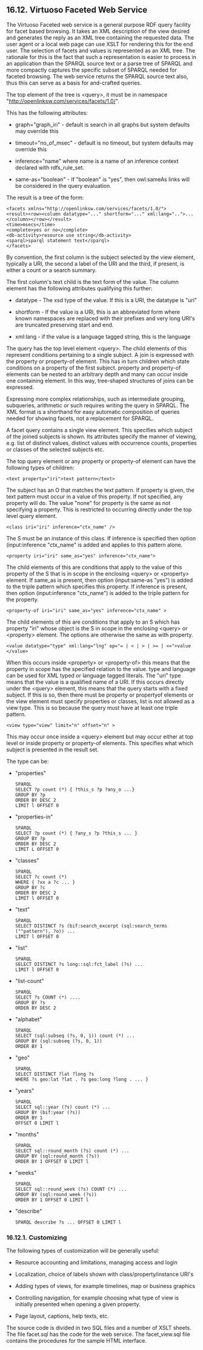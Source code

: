 <div id="virtuosospongerfacent" class="section">

<div class="titlepage">

<div>

<div>

## 16.12. Virtuoso Faceted Web Service

</div>

</div>

</div>

The Virtuoso Faceted web service is a general purpose RDF query facility
for facet based browsing. It takes an XML description of the view
desired and generates the reply as an XML tree containing the requested
data. The user agent or a local web page can use XSLT for rendering this
for the end user. The selection of facets and values is represented as
an XML tree. The rationale for this is the fact that such a
representation is easier to process in an application than the SPARQL
source text or a parse tree of SPARQL and more compactly captures the
specific subset of SPARQL needed for faceted browsing. The web service
returns the SPARQL source text also, thus this can serve as a basis for
and-crafted queries.

The top element of the tree is \<query\>, it must be in namespace
"http://openlinksw.com/services/facets/1.0/".

This has the following attributes:

<div class="itemizedlist">

- graph="graph_iri" - default is search in all graphs but system
  defaults may override this

- timeout="no_of_msec" - default is no timeout, but system defaults may
  override this

- inference="name" where name is a name of an inference context declared
  with rdfs_rule_set.

- same-as="boolean" - If "boolean" is "yes", then owl:sameAs links will
  be considered in the query evaluation.

</div>

The result is a tree of the form:

``` programlisting
<facets xmlns="http://openlinksw.com/services/facets/1.0/">
<result><row><column datatype="..." shortform="..." xml:lang="..">...</column></row></result>
<time>msecs</time>
<complete>yes or no</complete>
<db-activity>resource use string</db-activity>
<sparql>sparql statement text</sparql>
</facets>
```

By convention, the first column is the subject selected by the view
element, typically a URI, the second a label of the URI and the third,
if present, is either a count or a search summary.

The first column's text child is the text form of the value. The column
element has the following attributes qualifying this further:

<div class="itemizedlist">

- datatype - The xsd type of the value. If this is a URI, the datatype
  is "uri"

- shortform - If the value is a URI, this is an abbreviated form where
  known namespaces are replaced with their prefixes and very long URI's
  are truncated preserving start and end.

- xml:lang - if the value is a language tagged string, this is the
  language

</div>

The query has the top level element \<query\>. The child elements of
this represent conditions pertaining to a single subject. A join is
expressed with the property or property-of element. This has in turn
children which state conditions on a property of the first subject.
property and property-of elements can be nested to an arbitrary depth
and many can occur inside one containing element. In this way,
tree-shaped structures of joins can be expressed.

Expressing more complex relationships, such as intermediate grouping,
subqueries, arithmetic or such requires writing the query in SPARQL. The
XML format is a shorthand for easy automatic composition of queries
needed for showing facets, not a replacement for SPARQL.

A facet query contains a single view element. This specifies which
subject of the joined subjects is shown. Its attributes specify the
manner of viewing, e.g. list of distinct values, distinct values with
occurrence counts, properties or classes of the selected subjects etc.

The top query element or any property or property-of element can have
the following types of children:

``` programlisting
<text property="iri">text pattern</text>
```

The subject has an O that matches the text pattern. If property is
given, the text pattern must occur in a value of this property. If not
specified, any property will do. The value "none" for property is the
same as not specifying a property. This is restricted to occurring
directly under the top level query element.

``` programlisting
<class iri="iri" inference="ctx_name" />
```

The S must be an instance of this class. If inference is specified then
option (input:inference "ctx_name" is added and applies to this pattern
alone.

``` programlisting
<property iri="iri" same_as="yes" inference="ctx_name">
```

The child elements of this are conditions that apply to the value of
this property of the S that is in scope in the enclosing \<query\> or
\<property\> element. If same_as is present, then option (input:same-as
"yes") is added to the triple pattern which specifies this property. If
inference is present, then option (input:inference "ctx_name") is added
to the triple pattern for the property.

``` programlisting
<property-of iri="iri" same_as="yes" inference="ctx_name" >
```

The child elements of this are conditions that apply to an S which has
property "iri" whose object is the S in scope in the enclosing \<query\>
or \<property\> element. The options are otherwise the same as with
property.

``` programlisting
<value datatype="type" xml:lang="lng" op="= | < | > | >= | <=">value </value>
```

When this occurs inside \<property\> or \<property-of\> this means that
the property in scope has the specified relation to the value. type and
language can be used for XML typed or language tagged literals. The
"uri" type means that the value is a qualified name of a URI. If this
occurs directly under the \<query\> element, this means that the query
starts with a fixed subject. If this is so, then there must be property
or propertyof elements or the view element must specify properties or
classes, list is not allowed as a view type. This is so because the
query must have at least one triple pattern.

``` programlisting
<view type="view" limit="n" offset="n" >
```

This may occur once inside a \<query\> element but may occur either at
top level or inside property or property-of elements. This specifies
what which subject is presented in the result set.

The type can be:

<div class="itemizedlist">

- "properties"

  ``` programlisting
  SPARQL
  SELECT ?p count (*) { ?this_s ?p ?any_o ...}
  GROUP BY ?p
  ORDER BY DESC 2
  LIMIT l OFFSET 0
  ```

- "properties-in"

  ``` programlisting
  SPARQL
  SELECT ?p count (*) { ?any_s ?p ?this_s ... }
  GROUP BY ?p
  ORDER BY DESC 2
  LIMIT L OFFSET 0
  ```

- "classes"

  ``` programlisting
  SPARQL
  SELECT ?c count (*)
  WHERE { ?xx a ?c ... }
  GROUP BY ?c
  ORDER BY DESC 2
  LIMIT l OFFSET 0
  ```

- "text"

  ``` programlisting
  SPARQL
  SELECT DISTINCT ?s (bif:search_excerpt (sql:search_terms (""pattern"), ?o)) ...
  LIMIT l OFFSET 0
  ```

- "list"

  ``` programlisting
  SPARQL
  SELECT DISTINCT ?s long::sql:fct_label (?s) ...
  LIMIT l OFFSET 0
  ```

- "list-count"

  ``` programlisting
  SPARQL
  SELECT ?s COUNT (*) ....
  GROUP BY ?s
  ORDER BY DESC 2
  ```

- "alphabet"

  ``` programlisting
  SPARQL
  SELECT (sql:subseq (?s, 0, 1)) count (*) ...
  GROUP BY (sql:subseq (?s, 0, 1))
  ORDER BY 1
  ```

- "geo"

  ``` programlisting
  SPARQL
  SELECT DISTINCT ?lat ?long ?s
  WHERE ?s geo:lat ?lat . ?s geo:long ?long . ... }
  ```

- "years"

  ``` programlisting
  SPARQL
  SELECT sql::year (?s) count (*) ...
  GROUP BY (bif:year (?s))
  ORDER BY 1
  OFFSET 0 LIMIT l
  ```

- "months"

  ``` programlisting
  SPARQL
  SELECT sql::round_month (?s) count (*) ...
  GROUP BY (sql:round_month (?s))
  ORDER BY 1 OFFSET 0 LIMIT l
  ```

- "weeks"

  ``` programlisting
  SPARQL
  SELECT sql::round_week (?s) COUNT (*) ...
  GROUP BY (sql:round_week (?s))
  ORDER BY 1 OFFSET 0 LIMIT l
  ```

- "describe"

  ``` programlisting
  SPARQL describe ?s ... OFFSET 0 LIMIT l
  ```

</div>

<div id="virtuosospongerfacentcust" class="section">

<div class="titlepage">

<div>

<div>

### 16.12.1. Customizing

</div>

</div>

</div>

The following types of customization will be generally useful:

<div class="itemizedlist">

- Resource accounting and limitations, managing access and login

- Localization, choice of labels shown with class/property/instance
  URI's

- Adding types of views, for example timelines, map or business graphics

- Controlling navigation, for example choosing what type of view is
  initially presented when opening a given property.

- Page layout, captions, help texts, etc.

</div>

The source code is divided in two SQL files and a number of XSLT sheets.
The file facet.sql has the code for the web service. The facet_view.sql
file contains the procedures for the sample HTML interface.

</div>

</div>
